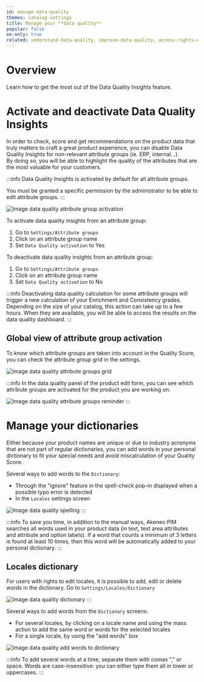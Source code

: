 ```yaml
---
id: manage-data-quality
themes: catalog-settings
title: Manage your **data quality**
popular: false
ee-only: true
related: understand-data-quality, improve-data-quality, access-rights-on-data-quality
---
```

# Overview
Learn how to get the most out of the Data Quality Insights feature.

# Activate and deactivate Data Quality Insights
In order to check, score and get recommendations on the product data that truly matters to craft a great product experience, you can disable Data Quality Insights for non-relevant attribute groups (ie. ERP, internal…).  
By doing so, you will be able to highlight the quality of the attributes that are the most valuable for your customers.

:::info
Data Quality Insights is activated by default for all attribute groups.

You must be granted a specific permission by the administrator to be able to edit attribute groups.
:::

![Image data quality attribute group activation](../img/data-quality-attribute-group-activation.png)

To activate data quality insights from an attribute group:
1.  Go to `Settings/Attribute groups`
2.  Click on an attribute group name
3.  Set `Data Quality activation` to Yes

To deactivate data quality insights from an attribute group:
1.  Go to `Settings/Attribute groups`
2.  Click on an attribute group name
3.  Set `Data Quality activation` to No

:::info
Deactivating data quality calculation for some attribute groups will trigger a new calculation of your Enrichment and Consistency grades. Depending on the size of your catalog, this action can take up to a few hours. When they are available, you will be able to access the results on the data quality dashboard.
:::

## Global view of attribute group activation
To know which attribute groups are taken into account in the Quality Score, you can check the attribute group grid in the settings.

![Image data quality attribute groups grid](../img/data-quality-attribute-groups-grid.png)

:::info
In the data quality panel of the product edit form, you can see which attribute groups are activated for the product you are working on.

![Image data quality attribute groups reminder](../img/data-quality-attribute-groups-reminder.png)
:::

# Manage your dictionaries
Either because your product names are unique or due to industry acronyms that are not part of regular dictionaries, you can add words in your personal dictionary to fit your special needs and avoid miscalculation of your Quality Score.

Several ways to add words to the `Dictionary`:
- Through the "ignore" feature in the spell-check pop-in displayed when a possible typo error is detected
- In the `Locales` settings screen

![Image data quality spelling](../img/data-quality-spelling.png)
:::

:::info
To save you time, in addition to the manual ways, Akeneo PIM searches all words used in your product data (in text, text area attributes and attribute and option labels). If a word that counts a minimum of 3 letters is found at least 10 times, then this word will be automatically added to your personal dictionary.
:::

## Locales dictionary
For users with rights to edit locales, it is possible to add, edit or delete words in the dictionary.
Go to `Settings/Locales/Dictionary`

![Image data quality dictionary](../img/data-quality-dictionary.png)
:::

Several ways to add words from the `Dictionary` screens:
- For several locales, by clicking on a locale name and using the mass action to add the same word or words for the selected locales
- For a single locale, by using the "add words" box

![Image data quality add words to dictionary](../img/data-quality-add-words-dictionary.png)

:::info
To add several words at a time, separate them with comas "," or space.
Words are case-insensitive: you can either type them all in lower or uppercases.
:::

